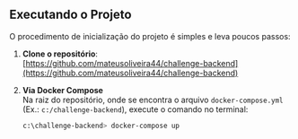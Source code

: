 ## Executando o Projeto

O procedimento de inicialização do projeto é simples e leva poucos passos:

1. **Clone o repositório**:  
   [https://github.com/mateusoliveira44/challenge-backend](https://github.com/mateusoliveira44/challenge-backend)

2. **Via Docker Compose**  
   Na raiz do repositório, onde se encontra o arquivo `docker-compose.yml` (Ex.: `c:/challenge-backend`), execute o comando no terminal:

   ```bash
   c:\challenge-backend> docker-compose up
